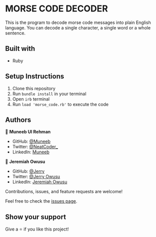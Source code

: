 # MORSE CODE DECODER

This is the program to decode morse code messages into plain English language.
You can decode a single character, a single word or a whole sentence.

## Built with

- Ruby

## Setup Instructions

1. Clone this repository
2. Run `bundle install` in your terminal
3. Open `irb` terminal
4. Run `load 'morse_code.rb'` to execute the code

## Authors

👤 **Muneeb Ul Rehman**

- GitHub: [@Muneeb](https://github.com/muneebulrehman)
- Twitter: [@NeatCoder\_](https://twitter.com/NeatCoder_)
- LinkedIn: [Muneeb](https://www.linkedin.com/in/muneeb-ul-rehman-33903b159/)

👤 **Jeremiah Owusu**

- GitHub: [@Jerry](https://github.com/jerryowusu)
- Twitter: [@Jerry Owusu](https://twitter.com/jerryowusu11)
- LinkedIn: [Jeremiah Owusu](https://www.linkedin.com/in/jeremiah-owusu-b50a70173/)

Contributions, issues, and feature requests are welcome!

Feel free to check the [issues page](https://github.com/muneebulrehman/clinic_db/issues).

## Show your support

Give a ⭐️ if you like this project!
